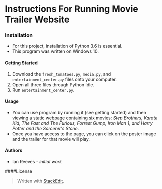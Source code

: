 #  Instructions For Running Movie Trailer Website

### Installation 

 - For this project, installation of Python 3.6 is essential.
 - This program was written on Windows 10.


#### Getting Started

 1. Download the `fresh_tomatoes.py`, `media.py`, and `entertainment_center.py` files onto your computer.
 2. Open all three files through Python Idle.
 3. Run `entertainment_center.py`.  


#### Usage

 - You can use program by running it (see getting started) and then viewing a static webpage containing six movies: _Step Brothers, Karate Kid, The Fast and The Furious, Forrest Gump, Iron Man 1, and Harry Potter and the Sorcerer's Stone_.
 - Once you have access to the page, you can click on the poster image and the trailer for that movie will play.

#### Authors 

 - Ian Reeves - _initial work_

####License
> Written with [StackEdit](https://stackedit.io/).
